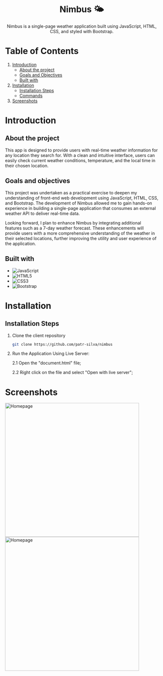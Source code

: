 <div align="center">
<h1 align="center">Nimbus 🌤️ </h1>
<p align="center">
Nimbus is a single-page weather application built using JavaScript, HTML, CSS, and styled with Bootstrap. 
</p>
</div>

# Table of Contents

1. [Introduction](#introduction)
    * [About the project](#about)
    * [Goals and Objectives](#goals)
    * [Built with](#built)
2. [Installation](#installation)
   * [Installation Steps](#installation)
   * [Commands](#commands)
3. [Screenshots](#screenshots)

<h1 id="introduction">Introduction</h1>
<h2 id="about">About the project</h2>

This app is designed to provide users with real-time weather information for any location they search for. With a clean and intuitive interface, users can easily check current weather conditions, temperature, and the local time in their chosen location.

<h2 id="goals">Goals and objectives</h2>

This project was undertaken as a practical exercise to deepen my understanding of front-end web development using JavaScript, HTML, CSS, and Bootstrap. 
The development of Nimbus allowed me to gain hands-on experience in building a single-page application that consumes an external weather API to deliver real-time data.

Looking forward, I plan to enhance Nimbus by integrating additional features such as a 7-day weather forecast. These enhancements will provide users with a more comprehensive understanding of the weather in their selected locations, further improving the utility and user experience of the application.

<h2 id="built">Built with</h2>

* ![JavaScript](https://img.shields.io/badge/javascript-%23323330.svg?style=flat-square&logo=javascript&logoColor=%23F7DF1E) 
* ![HTML5](https://img.shields.io/badge/html5-%23E34F26.svg?style=plastic&logo=html5&logoColor=white) 
* ![CSS3](https://img.shields.io/badge/css3-%231572B6.svg?style=flat-square&logo=css3&logoColor=white) 
* ![Bootstrap](https://img.shields.io/badge/bootstrap-%238511FA.svg?style=plastic&logo=bootstrap&logoColor=white)

<h1 id="installation">Installation</h1>
<h2 id="installation">Installation Steps</h2>

1. Clone the client repository
   ```sh
   git clone https://github.com/patr-silva/nimbus
   ```

2. Run the Application Using Live Server:
   
   2.1 Open the "document.html" file;
   
   2.2 Right click on the file and select "Open with live server";

<h1 id="screenshots">Screenshots</h1>
<img width="440" alt="Homepage" src="https://github.com/user-attachments/assets/9a1deefc-918b-4d3c-8785-7301c631a5e5">
<img width="440" alt="Homepage" src="https://github.com/user-attachments/assets/d38a3087-ea39-4c9c-8ec1-9e28d1d567f9">
